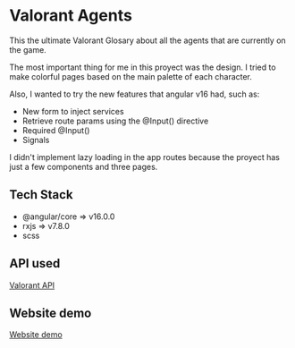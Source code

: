 # Valorant Agents

This the ultimate Valorant Glosary about all the agents that are currently on the game.

The most important thing for me in this proyect was the design. I tried to make colorful pages based on the main palette of each character.

Also, I wanted to try the new features that angular v16 had, such as:

- New form to inject services
- Retrieve route params using the @Input() directive
- Required @Input()
- Signals

I didn't implement lazy loading in the app routes because the proyect has just a few components and three pages.

## Tech Stack

- @angular/core => v16.0.0
- rxjs => v7.8.0
- scss

## API used
[Valorant API](https://valorant-api.com/)

## Website demo
[Website demo](https://647a0e69c9618a238bb343a3--silver-toffee-814dc8.netlify.app/search-agents)

